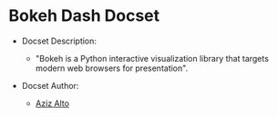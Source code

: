 Bokeh Dash Docset
=====

- Docset Description:
    - "Bokeh is a Python interactive visualization library that targets modern web browsers for presentation".

- Docset Author:
    - [Aziz Alto](https://github.com/iamaziz)
